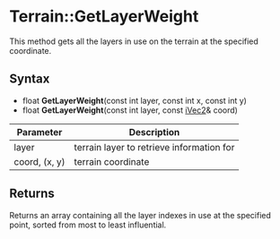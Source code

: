 # Terrain::GetLayerWeight

This method gets all the layers in use on the terrain at the specified coordinate.

## Syntax
- float **GetLayerWeight**(const int layer, const int x, const int y)
- float **GetLayerWeight**(const int layer, const [iVec2](iVec2.md)& coord)

| Parameter | Description |
|---|---|
| layer | terrain layer to retrieve information for |
| coord, (x, y) | terrain coordinate |

## Returns

Returns an array containing all the layer indexes in use at the specified point, sorted from most to least influential.
